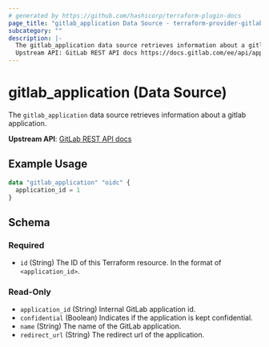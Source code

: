 ```yaml
---
# generated by https://github.com/hashicorp/terraform-plugin-docs
page_title: "gitlab_application Data Source - terraform-provider-gitlab"
subcategory: ""
description: |-
  The gitlab_application data source retrieves information about a gitlab application.
  Upstream API: GitLab REST API docs https://docs.gitlab.com/ee/api/applications.html
---
```


# gitlab_application (Data Source)

The `gitlab_application` data source retrieves information about a gitlab application.

**Upstream API**: [GitLab REST API docs](https://docs.gitlab.com/ee/api/applications.html)

## Example Usage

```terraform
data "gitlab_application" "oidc" {
  application_id = 1
}
```

<!-- schema generated by tfplugindocs -->
## Schema

### Required

- `id` (String) The ID of this Terraform resource. In the format of `<application_id>`.

### Read-Only

- `application_id` (String) Internal GitLab application id.
- `confidential` (Boolean) Indicates if the application is kept confidential.
- `name` (String) The name of the GitLab application.
- `redirect_url` (String) The redirect url of the application.


